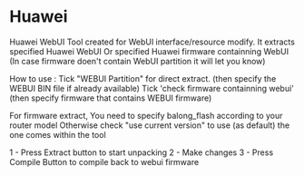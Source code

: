 # Huawei

Huawei WebUI Tool created for WebUI interface/resource modify.
It extracts specified Huawei WebUI Or specified Huawei firmware containning WebUI 
(In case firmware doen't contain WebUI partition it will let you know)

How to use :
Tick "WEBUI Partition" for direct  extract. (then specify the WEBUI BIN file if already available)
Tick 'check firmware containning webui' (then specify firmware that contains WEBUI firmware) 

For firmware extract, You need to specify balong_flash according to your router model 
Otherwise check "use current version" to use (as default) the one comes within the tool

1 - Press Extract button to start unpacking
2 - Make changes 
3 - Press Compile Button to compile back to webui firmware
